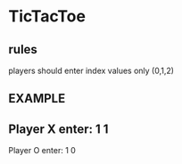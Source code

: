 # TicTacToe
rules
-----
players should enter index values only (0,1,2)

EXAMPLE
---------
Player X enter: 1 1
--------
Player O enter: 1 0
